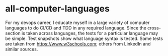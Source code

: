 # all-computer-languages
For my devops career, I educate myself in a large variety of computer languages to do CI/CD and TDD in any required language.
Since the cross-section is taken across languages, the tests for a particular language may be simple. Test snapshots show what language syntax is tested.
Some tests are taken from https://www.w3schools.com; others from LinkedIn and similar sources.
